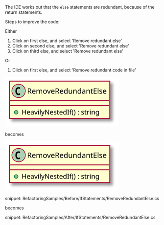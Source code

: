 
The IDE works out that the `else` statements are redundant,
because of the return statements.

Steps to improve the code:

Either

1. Click on first else, and select 'Remove redundant else'
2. Click on second else, and select 'Remove redundant else'
3. Click on third else, and select 'Remove redundant else'

Or

1. Click on first else, and select 'Remove redundant code in file'

![RemoveRedundantElse - Before](uml/Before/IfStatements/RemoveRedundantElse.svg?raw=true)

becomes

![RemoveRedundantElse - After](uml/After/IfStatements/RemoveRedundantElse.svg?raw=true)

snippet: RefactoringSamples/Before/IfStatements/RemoveRedundantElse.cs

becomes

snippet: RefactoringSamples/After/IfStatements/RemoveRedundantElse.cs

